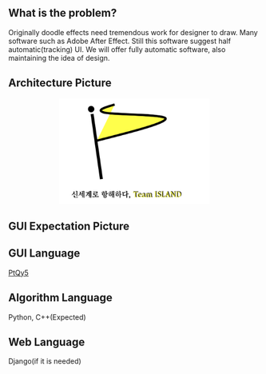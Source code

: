 ## What is the problem?
Originally doodle effects need tremendous work for designer to draw.
Many software such as Adobe After Effect. Still this software suggest
half automatic(tracking) UI.
We will offer fully automatic software, also maintaining the idea of design.

## Architecture Picture
<div align="center">
    <img src="Image/Logo/Team Island Logo.png" width="300">
</div>

## GUI Expectation Picture

## GUI Language
[PtQy5](https://build-system.fman.io/pyqt5-tutorial)

## Algorithm Language
Python, C++(Expected)

## Web Language
Django(if it is needed)
